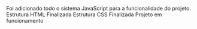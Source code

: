 Foi adicionado todo o sistema JavaScript para a funcionalidade do projeto.
Estrutura HTML Finalizada
Estrutura CSS Finalizada
Projeto em funcionamento
